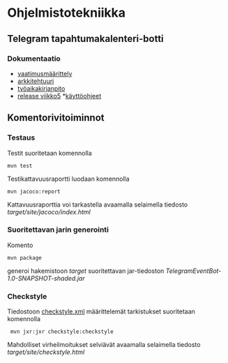 # Ohjelmistotekniikka

## Telegram tapahtumakalenteri-botti

### Dokumentaatio

* [vaatimusmäärittely](https://github.com/jonitaajamo/ot-harjoitustyo/blob/master/dokumentaatio/vaatimusmaarittely.md)
* [arkkitehtuuri](https://github.com/jonitaajamo/ot-harjoitustyo/blob/master/dokumentaatio/arkkitehtuuri.md)
* [työaikakirjanpito](https://github.com/jonitaajamo/ot-harjoitustyo/blob/master/dokumentaatio/tyoaikakirjanpito.md)
* [release viikko5](https://github.com/jonitaajamo/ot-harjoitustyo/releases/tag/viikko5)
*[käyttöohjeet](https://github.com/jonitaajamo/ot-harjoitustyo/blob/master/dokumentaatio/kayttoohjetet.md)

## Komentorivitoiminnot

### Testaus

Testit suoritetaan komennolla

```
mvn test
```

Testikattavuusraportti luodaan komennolla

```
mvn jacoco:report
```

Kattavuusraporttia voi tarkastella avaamalla selaimella tiedosto _target/site/jacoco/index.html_

### Suoritettavan jarin generointi

Komento

```
mvn package
```

generoi hakemistoon _target_ suoritettavan jar-tiedoston _TelegramEventBot-1.0-SNAPSHOT-shaded.jar_

### Checkstyle

Tiedostoon [checkstyle.xml](https://github.com/jonitaajamo/ot-harjoitustyo/blob/master/TelegramEventBot/checkstyle.xml) määrittelemät tarkistukset suoritetaan komennolla

```
 mvn jxr:jxr checkstyle:checkstyle
```

Mahdolliset virheilmoitukset selviävät avaamalla selaimella tiedosto _target/site/checkstyle.html_
